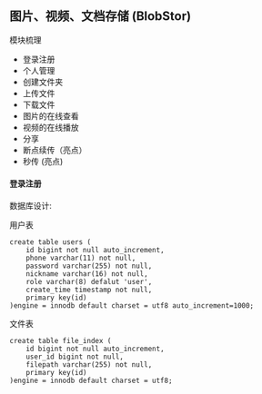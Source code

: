 ## 图片、视频、文档存储 (BlobStor)

模块梳理

- 登录注册
- 个人管理
- 创建文件夹
- 上传文件
- 下载文件
- 图片的在线查看
- 视频的在线播放
- 分享
- 断点续传（亮点）
- 秒传 (亮点)


#### 登录注册

数据库设计:

用户表
```
create table users (
	id bigint not null auto_increment,
	phone varchar(11) not null,
	password varchar(255) not null,
	nickname varchar(16) not null,
	role varchar(8) defalut 'user',
	create_time timestamp not null,
	primary key(id)
)engine = innodb default charset = utf8 auto_increment=1000;
```

文件表
```
create table file_index (
	id bigint not null auto_increment,
	user_id bigint not null,
	filepath varchar(255) not null,
	primary key(id)
)engine = innodb default charset = utf8;
```

